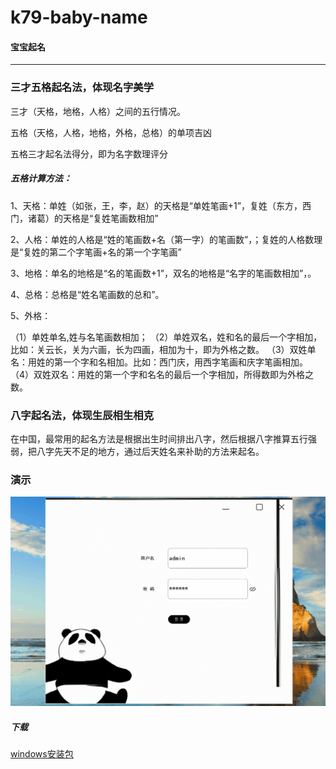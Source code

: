 # k79-baby-name
#### 宝宝起名

****
### 三才五格起名法，体现名字美学

三才（天格，地格，人格）之间的五行情况。

五格（天格，人格，地格，外格，总格）的单项吉凶

五格三才起名法得分，即为名字数理评分

##### 五格计算方法：

1、天格：单姓（如张，王，李，赵）的天格是“单姓笔画+1”，复姓（东方，西门，诸葛）的天格是“复姓笔画数相加”

2、人格：单姓的人格是“姓的笔画数+名（第一字）的笔画数”，；复姓的人格数理是“复姓的第二个字笔画+名的第一个字笔画”

3、地格：单名的地格是“名的笔画数+1”，双名的地格是“名字的笔画数相加”，。

4、总格：总格是“姓名笔画数的总和”。

5、外格：

（1）单姓单名,姓与名笔画数相加；
（2）单姓双名，姓和名的最后一个字相加，比如：关云长，关为六画，长为四画，相加为十，即为外格之数。
（3）双姓单名：用姓的第一个字和名相加。比如：西门庆，用西字笔画和庆字笔画相加。
（4）双姓双名：用姓的第一个字和名名的最后一个字相加，所得数即为外格之数。

### 八字起名法，体现生辰相生相克

在中国，最常用的起名方法是根据出生时间排出八字，然后根据八字推算五行强弱，把八字先天不足的地方，通过后天姓名来补助的方法来起名。

### 演示

![](https://github.com/a-fat-k79/IMG/blob/master/k79-baby-name/k79-baby-name.gif)

##### 下载

[windows安装包](https://github.com/a-fat-k79/IMG/raw/master/k79-baby-name/k79SwingSetup.exe) 
